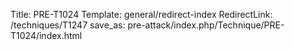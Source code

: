 Title: PRE-T1024
Template: general/redirect-index
RedirectLink: /techniques/T1247
save_as: pre-attack/index.php/Technique/PRE-T1024/index.html